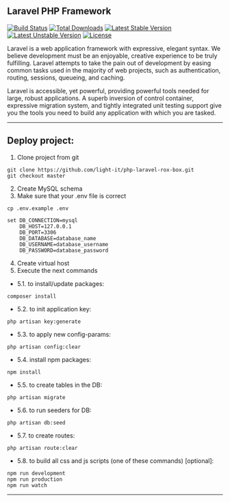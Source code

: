 ## Laravel PHP Framework

[![Build Status](https://travis-ci.org/laravel/framework.svg)](https://travis-ci.org/laravel/framework)
[![Total Downloads](https://poser.pugx.org/laravel/framework/d/total.svg)](https://packagist.org/packages/laravel/framework)
[![Latest Stable Version](https://poser.pugx.org/laravel/framework/v/stable.svg)](https://packagist.org/packages/laravel/framework)
[![Latest Unstable Version](https://poser.pugx.org/laravel/framework/v/unstable.svg)](https://packagist.org/packages/laravel/framework)
[![License](https://poser.pugx.org/laravel/framework/license.svg)](https://packagist.org/packages/laravel/framework)

Laravel is a web application framework with expressive, elegant syntax. We believe development must be an enjoyable, creative experience to be truly fulfilling. Laravel attempts to take the pain out of development by easing common tasks used in the majority of web projects, such as authentication, routing, sessions, queueing, and caching.

Laravel is accessible, yet powerful, providing powerful tools needed for large, robust applications. A superb inversion of control container, expressive migration system, and tightly integrated unit testing support give you the tools you need to build any application with which you are tasked.

---

## Deploy project:

1. Clone project from git
```
git clone https://github.com/light-it/php-laravel-rox-box.git
git checkout master
```
2. Create MySQL schema
3. Make sure that your .env file is correct
```
cp .env.example .env

set DB_CONNECTION=mysql
    DB_HOST=127.0.0.1
    DB_PORT=3306
    DB_DATABASE=database_name
    DB_USERNAME=database_username
    DB_PASSWORD=database_password
```

4. Create virtual host
5. Execute the next commands

  - 5.1. to install/update packages:
```
composer install
```
  - 5.2. to init application key:
```
php artisan key:generate
```

  - 5.3. to apply new config-params:
```
php artisan config:clear
```

  - 5.4. install npm packages:
```
npm install
```

  - 5.5. to create tables in the DB:
```
php artisan migrate
```

  - 5.6. to run seeders for DB:
```
php artisan db:seed
```

  - 5.7. to create routes:
```
php artisan route:clear
```

  - 5.8. to build all css and js scripts (one of these commands) [optional]:
```
npm run development
npm run production
npm run watch
```
---

